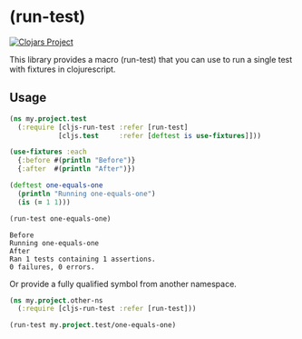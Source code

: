 # (run-test)

[![Clojars Project](https://img.shields.io/clojars/v/org.clojars.knubie/cljs-run-test.svg)](https://clojars.org/org.clojars.knubie/cljs-run-test)

This library provides a macro (run-test) that you can use to run a single test with fixtures in clojurescript.

## Usage

```cljs
(ns my.project.test
  (:require [cljs-run-test :refer [run-test]
            [cljs.test     :refer [deftest is use-fixtures]]))  

(use-fixtures :each
  {:before #(println "Before")}
  {:after  #(println "After")})

(deftest one-equals-one
  (println "Running one-equals-one")
  (is (= 1 1)))

(run-test one-equals-one)
```
```
Before
Running one-equals-one
After
Ran 1 tests containing 1 assertions.
0 failures, 0 errors.
```

Or provide a fully qualified symbol from another namespace.

```cljs
(ns my.project.other-ns
  (:require [cljs-run-test :refer [run-test]))

(run-test my.project.test/one-equals-one)
```
